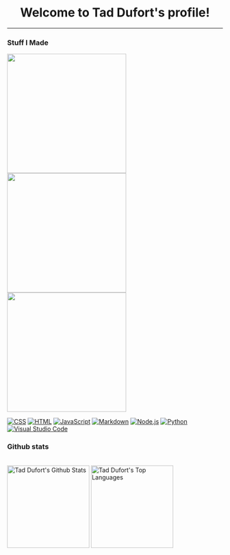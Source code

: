 <h1 align="center">
  Welcome to Tad Dufort's profile!
</h1>

---

### Stuff I Made

<p align="left">
  <a><img width="278" src="https://denvercoder1-github-readme-stats.vercel.app/api/pin/?username=lavadragon15396&repo=Fire-Bot&theme=react&bg_color=0d1117&title_color=58a6ff&hide_border=false&border_color=30363d&icon_color=F8D866&show_icons=true"></a>
  <a><img width="278" src="https://denvercoder1-github-readme-stats.vercel.app/api/pin/?username=lavadragon15396&repo=Meme-App&theme=react&bg_color=0d1117&title_color=58a6ff&hide_border=false&border_color=30363d&icon_color=F8D866&show_icons=true"></a>
  <a><img width="278" src="https://denvercoder1-github-readme-stats.vercel.app/api/pin/?username=lavadragon15396&repo=My-Website&theme=react&bg_color=0d1117&title_color=58a6ff&hide_border=false&border_color=30363d&icon_color=F8D866&show_icons=true"></a>
  
<p>
    <a href="https://github.com/search?q=user%3ADenverCoder1+language%3Acss"><img alt="CSS" src="https://img.shields.io/badge/CSS-1572B6.svg?logo=css3&logoColor=white"></a>
    <a href="https://github.com/search?q=user%3ADenverCoder1+language%3Ahtml"><img alt="HTML" src="https://img.shields.io/badge/HTML-E34F26.svg?logo=html5&logoColor=white"></a>
    <a href="https://github.com/search?q=user%3ADenverCoder1+language%3Ajavascript"><img alt="JavaScript" src="https://img.shields.io/badge/JavaScript-F7DF1E.svg?logo=javascript&logoColor=black"></a>
    <a href="https://github.com/search?q=user%3ADenverCoder1+language%3Amarkdown"><img alt="Markdown" src="https://img.shields.io/badge/Markdown-000000.svg?logo=markdown&logoColor=white"></a>
    <a href="https://github.com/search?q=user%3ADenverCoder1+language%3Ajavascript"><img alt="Node.js" src="https://img.shields.io/badge/Node.js-43853D.svg?logo=node.js&logoColor=white"></a>
    <a href="https://github.com/search?q=user%3ADenverCoder1+language%3Apython"><img alt="Python" src="https://img.shields.io/badge/Python-14354C.svg?logo=python&logoColor=white"></a>
    <a href="#"><img alt="Visual Studio Code" src="https://img.shields.io/badge/Visual%20Studio%20Code-0078d7.svg?logo=visual-studio-code&logoColor=white"></a>
</p>

### Github stats

<!-- https://github.com/anuraghazra/github-readme-stats -->

  <br/>
    <a href="https://github.com/anuraghazra/github-readme-stats"><img alt="Tad Dufort's Github Stats" src="https://denvercoder1-github-readme-stats.vercel.app/api/?username=lavadragon15396&show_icons=true&include_all_commits=true&count_private=true&theme=react&hide_border=false&border_color=30363d&bg_color=0d1117&title_color=58a6ff&icon_color=f0f6fc" height="192px"/></a>
  <a href="https://github.com/anuraghazra/github-readme-stats"><img alt="Tad Dufort's Top Languages" src="https://github-readme-stats.vercel.app/api/top-langs/?username=lavadragon15396&langs_count=8&layout=compact&theme=react&hide_border=false&border_color=30363d&bg_color=0d1117&title_color=58a6ff&icon_color=f0f6fc" height="192px"/></a>
  <br/>
